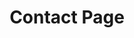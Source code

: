 ---
templateKey: contact-page
title: Contact Page
email: notrebigdata@gmail.com
phone: +44 (0) 748 424 1871
address: 
  addressLine1: In The Cloud
  addressLine2: null
  city: null
  county: null
  postcode: null
---